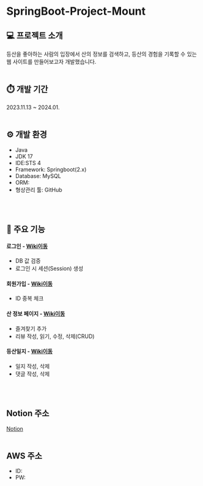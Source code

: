 # SpringBoot-Project-Mount


## 💻 프로젝트 소개
등산을 좋아하는 사람의 입장에서 산의 정보를 검색하고, 등산의 경험을 기록할 수 있는 웹 사이트를 만들어보고자 개발했습니다.
<br>
<br>

## ⏱️ 개발 기간
2023.11.13 ~ 2024.01.
<br>
<br>

## ⚙️ 개발 환경
- Java
- JDK 17
- IDE:STS 4 
- Framework: Springboot(2.x)
- Database: MySQL
- ORM:
- 형상관리 툴: GitHub
<br>
<br>

## 📌 주요 기능
#### 로그인 - [Wiki이동](https://github.com/seorinha/Mountain/wiki/Login-%EC%A3%BC%EC%9A%94-%EA%B8%B0%EB%8A%A5-%EC%86%8C%EA%B0%9C)
- DB 값 검증
- 로그인 시 세션(Session) 생성

#### 회원가입 - [Wiki이동](https://github.com/seorinha/Mountain/wiki/User-%EC%A3%BC%EC%9A%94-%EA%B8%B0%EB%8A%A5-%EC%86%8C%EA%B0%9C)
- ID 중복 체크
  
#### 산 정보 페이지 - [Wiki이동](https://github.com/seorinha/Mountain/wiki/Mountain-%EC%A0%95%EB%B3%B4-%EC%A3%BC%EC%9A%94-%EA%B8%B0%EB%8A%A5-%EC%86%8C%EA%B0%9C)
- 즐겨찾기 추가
- 리뷰 작성, 읽기, 수정, 삭제(CRUD)

#### 등산일지 - [Wiki이동](https://github.com/seorinha/Mountain/wiki/Diary-%EC%A3%BC%EC%9A%94-%EA%B8%B0%EB%8A%A5-%EC%86%8C%EA%B0%9C)
- 일지 작성, 삭제
- 댓글 작성, 삭제
 <br>
<br>

## Notion 주소
[Notion](https://www.notion.so/f90ec026ac1345eebb680fb803a32de7?v=1e6b4e1cc88f48ae9ab15a90d762257a)
<br>
<br>

## AWS 주소

-  ID:
-  PW:
<br>
<br>

